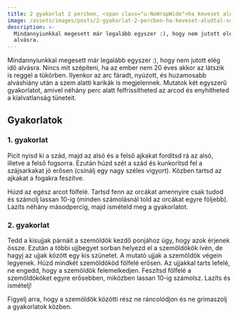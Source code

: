 ```yaml
---
title: 2 gyakorlat 2 percben, <span class="u-NoWrapWide">ha keveset aludtál</span>
image: /assets/images/posts/2-gyakorlat-2-percben-ha-keveset-aludtal-social.jpg
description: >-
  Mindannyiunkkal megesett már legalább egyszer :), hogy nem jutott elég idő
  alvásra.
---
```


Mindannyiunkkal megesett már legalább egyszer :), hogy nem jutott elég idő
alvásra. Nincs mit szépíteni, ha az ember nem 20 éves akkor az látszik is reggel
a tükörben. Ilyenkor az arc fáradt, nyúzott, és huzamosabb alváshiány után a szem alatti karikák is megjelennek. Mutatok két egyszerű gyakorlatot, amivel néhány perc alatt
felfrissítheted az arcod és enyhítheted a kialvatlanság tüneteit.

## Gyakorlatok

### 1. gyakorlat

Picit nyisd ki a szád, majd az alsó és a felső ajkakat fordítsd rá az alsó,
illetve a felső fogsorra. Ezután húzd szét a szád és kunkorítsd fel a
szájsarkakat jó erősen (csinálj egy nagy széles vigyort). Közben tartsd az
ajkakat a fogakra feszítve.

Húzd az egész arcot fölfelé. Tartsd fenn az orcákat amennyire csak tudod és
számolj lassan 10-ig (minden számolásnál told az orcákat egyre följebb). Lazíts
néhány másodpercig, majd ismételd meg a gyakorlatot.

### 2. gyakorlat

Tedd a kisujjak párnáit a szemöldök kezdő ponjához úgy, hogy azok érjenek össze.
Ezután a többi ujjbegyet sorban helyezd el a szemöldökök ívén, de hagyj az ujjak
között egy kis szünetet. A mutató ujjak a szemöldök végein legyenek. Húzd
mindkét szemöldököd fölfelé erősen. Az ujjakkal tarts lefelé, ne engedd, hogy a
szemöldök felemelkedjen. Feszítsd fölfelé a szemöldököket egyre erősebben,
miközben lassan 10-ig számolsz. Lazíts és ismételj!

Figyelj arra, hogy a szemöldök közötti rész ne ráncolódjon és ne grimaszolj a
gyakorlatok közben.


